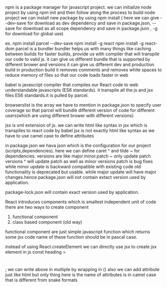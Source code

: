 npm is a package manager for javascript project.
we can initialize node project by using npm init and then follow along the process to build node project
we can install new package by using npm install ( here we can give --dev-save for download as dev dependency and save in package.json, --save for download as all scope dependency and save in package.json , -g for download for global use)

ex. npm install parcel --dev-save
npm install -g react 
npm install -g react-dom
parcel is a bundler
bundler helps us with many things like caching between builds for faster builds,
provide us with compiler that will transpile our code to valid js.
it can give us different bundle that is supported by different brower and versions
it can give us different dev and production build
in production build it removes comments and removes white spaces to reduce memory of files so that
our code loads faster in web

babel is javascript compiler that compiles our React code to web understandable javascripts (ES6 standards).
it transpile all the js and jsx files ES6 standards.it is pulled by parcel.

browserslist is the array we have to mention in package.json to specify user coverage so that parcel will bundle different version of code for different users(which are using different brower with different versions)

jsx is xml extension of js. we can write html like syntax in jsx which is transpiles to react code by babel
jsx is not exactly html like syntax as we have to use camel case to define attributes 

in package.json we hava json which is the configuration for our project (scripts,dependencies).
here we can define caret ^ and tilde ~ for dependencies. versions are like major.minor.patch ~ only update patch versions ^ will update patch as well as minor versions patch is bug fixes while minor update is backward compatible with existing code old functionality is deprecated but usable. while major update will have major changes.hence package.json will not contain extact version used by application.

package-lock.json will contain exact version used by application.

React introduces components which is smallest independent unit of code
there are two ways to create component
1. functional component
2. class based component (old way)

functional component are just simple javascript function which returns some jsx code 
name of these function should be in pascal case.


instead of using React.createElement we can directly use jsx to create jsx element in js
const heading = <h1></h1>; 
we can write above in multiple by wrapping in () also we can add attribute just like html but only thing here is the name of attributes is in camel case that is different from snake formats